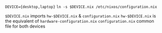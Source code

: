 `DEVICE={desktop,laptop}`
`ln -s $DEVICE.nix /etc/nixos/configuration.nix`

`$DEVICE.nix` imports `hw-$DEVICE.nix` & `configuration.nix`
`hw-$DEVICE.nix` is the equivalent of `hardware-configuration.nix`
`configuration.nix` common file for both devices
